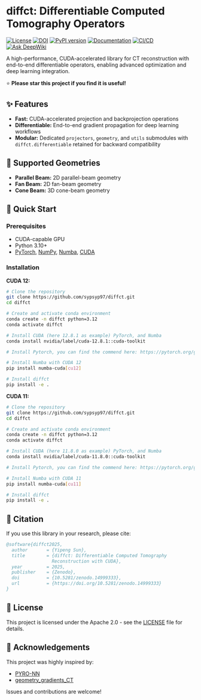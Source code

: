 # diffct: Differentiable Computed Tomography Operators

[![License](https://img.shields.io/badge/License-Apache_2.0-blue.svg?style=flat-square)](https://opensource.org/licenses/Apache-2.0)
[![DOI](https://img.shields.io/badge/DOI-10.5281%2Fzenodo.14999333-blue.svg?style=flat-square)](https://doi.org/10.5281/zenodo.14999333)
[![PyPI version](https://img.shields.io/pypi/v/diffct.svg?style=flat-square&logo=pypi&logoColor=white)](https://pypi.org/project/diffct/)
[![Documentation](https://img.shields.io/badge/docs-latest-brightgreen.svg?style=flat-square)](https://sypsyp97.github.io/diffct/)
[![CI/CD](https://img.shields.io/github/actions/workflow/status/sypsyp97/diffct/docs.yml?branch=main&label=CI&style=flat-square)](https://github.com/sypsyp97/diffct/actions)
[![Ask DeepWiki](https://deepwiki.com/badge.svg)](https://deepwiki.com/sypsyp97/diffct)

A high-performance, CUDA-accelerated library for CT reconstruction with end-to-end differentiable operators, enabling advanced optimization and deep learning integration.

⭐ **Please star this project if you find it is useful!**

## ✨ Features

- **Fast:** CUDA-accelerated projection and backprojection operations
- **Differentiable:** End-to-end gradient propagation for deep learning workflows
- **Modular:** Dedicated `projectors`, `geometry`, and `utils` submodules with `diffct.differentiable` retained for backward compatibility

## 📐 Supported Geometries

- **Parallel Beam:** 2D parallel-beam geometry
- **Fan Beam:** 2D fan-beam geometry
- **Cone Beam:** 3D cone-beam geometry

## 🚀 Quick Start

### Prerequisites

- CUDA-capable GPU
- Python 3.10+
- [PyTorch](https://pytorch.org/get-started/locally/), [NumPy](https://numpy.org/), [Numba](https://numba.readthedocs.io/en/stable/user/installing.html), [CUDA](https://developer.nvidia.com/cuda-toolkit)

### Installation

**CUDA 12:**
```bash
# Clone the repository
git clone https://github.com/sypsyp97/diffct.git
cd diffct

# Create and activate conda environment
conda create -n diffct python=3.12
conda activate diffct

# Install CUDA (here 12.8.1 as example) PyTorch, and Numba
conda install nvidia/label/cuda-12.8.1::cuda-toolkit

# Install Pytorch, you can find the commend here: https://pytorch.org/get-started/locally/

# Install Numba with CUDA 12
pip install numba-cuda[cu12]

# Install diffct
pip install -e .
```

**CUDA 11:**
```bash
# Clone the repository
git clone https://github.com/sypsyp97/diffct.git
cd diffct

# Create and activate conda environment
conda create -n diffct python=3.12
conda activate diffct

# Install CUDA (here 11.8.0 as example) PyTorch, and Numba
conda install nvidia/label/cuda-11.8.0::cuda-toolkit

# Install Pytorch, you can find the commend here: https://pytorch.org/get-started/locally/

# Install Numba with CUDA 11
pip install numba-cuda[cu11]

# Install diffct
pip install -e .
```

## 📝 Citation

If you use this library in your research, please cite:

```bibtex
@software{diffct2025,
  author       = {Yipeng Sun},
  title        = {diffct: Differentiable Computed Tomography 
                 Reconstruction with CUDA},
  year         = 2025,
  publisher    = {Zenodo},
  doi          = {10.5281/zenodo.14999333},
  url          = {https://doi.org/10.5281/zenodo.14999333}
}
```

## 📄 License

This project is licensed under the Apache 2.0 - see the [LICENSE](LICENSE) file for details.

## 🙏 Acknowledgements

This project was highly inspired by:

- [PYRO-NN](https://github.com/csyben/PYRO-NN)
- [geometry_gradients_CT](https://github.com/mareikethies/geometry_gradients_CT)

Issues and contributions are welcome!
